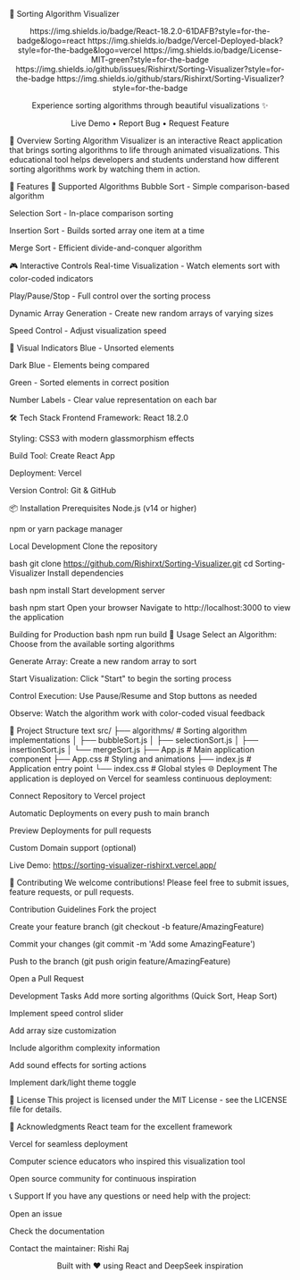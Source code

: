 🧠 Sorting Algorithm Visualizer
<div align="center">
https://img.shields.io/badge/React-18.2.0-61DAFB?style=for-the-badge&logo=react
https://img.shields.io/badge/Vercel-Deployed-black?style=for-the-badge&logo=vercel
https://img.shields.io/badge/License-MIT-green?style=for-the-badge
https://img.shields.io/github/issues/Rishirxt/Sorting-Visualizer?style=for-the-badge
https://img.shields.io/github/stars/Rishirxt/Sorting-Visualizer?style=for-the-badge

Experience sorting algorithms through beautiful visualizations ✨

Live Demo • Report Bug • Request Feature

</div>
📖 Overview
Sorting Algorithm Visualizer is an interactive React application that brings sorting algorithms to life through animated visualizations. This educational tool helps developers and students understand how different sorting algorithms work by watching them in action.

🚀 Features
🔢 Supported Algorithms
Bubble Sort - Simple comparison-based algorithm

Selection Sort - In-place comparison sorting

Insertion Sort - Builds sorted array one item at a time

Merge Sort - Efficient divide-and-conquer algorithm

🎮 Interactive Controls
Real-time Visualization - Watch elements sort with color-coded indicators

Play/Pause/Stop - Full control over the sorting process

Dynamic Array Generation - Create new random arrays of varying sizes

Speed Control - Adjust visualization speed

🎨 Visual Indicators
Blue - Unsorted elements

Dark Blue - Elements being compared

Green - Sorted elements in correct position

Number Labels - Clear value representation on each bar

🛠️ Tech Stack
Frontend Framework: React 18.2.0

Styling: CSS3 with modern glassmorphism effects

Build Tool: Create React App

Deployment: Vercel

Version Control: Git & GitHub

📦 Installation
Prerequisites
Node.js (v14 or higher)

npm or yarn package manager

Local Development
Clone the repository

bash
git clone https://github.com/Rishirxt/Sorting-Visualizer.git
cd Sorting-Visualizer
Install dependencies

bash
npm install
Start development server

bash
npm start
Open your browser
Navigate to http://localhost:3000 to view the application

Building for Production
bash
npm run build
🎯 Usage
Select an Algorithm: Choose from the available sorting algorithms

Generate Array: Create a new random array to sort

Start Visualization: Click "Start" to begin the sorting process

Control Execution: Use Pause/Resume and Stop buttons as needed

Observe: Watch the algorithm work with color-coded visual feedback

📁 Project Structure
text
src/
├── algorithms/           # Sorting algorithm implementations
│   ├── bubbleSort.js
│   ├── selectionSort.js
│   ├── insertionSort.js
│   └── mergeSort.js
├── App.js               # Main application component
├── App.css              # Styling and animations
├── index.js             # Application entry point
└── index.css            # Global styles
🌐 Deployment
The application is deployed on Vercel for seamless continuous deployment:

Connect Repository to Vercel project

Automatic Deployments on every push to main branch

Preview Deployments for pull requests

Custom Domain support (optional)

Live Demo: https://sorting-visualizer-rishirxt.vercel.app/

🤝 Contributing
We welcome contributions! Please feel free to submit issues, feature requests, or pull requests.

Contribution Guidelines
Fork the project

Create your feature branch (git checkout -b feature/AmazingFeature)

Commit your changes (git commit -m 'Add some AmazingFeature')

Push to the branch (git push origin feature/AmazingFeature)

Open a Pull Request

Development Tasks
Add more sorting algorithms (Quick Sort, Heap Sort)

Implement speed control slider

Add array size customization

Include algorithm complexity information

Add sound effects for sorting actions

Implement dark/light theme toggle

📝 License
This project is licensed under the MIT License - see the LICENSE file for details.

🙏 Acknowledgments
React team for the excellent framework

Vercel for seamless deployment

Computer science educators who inspired this visualization tool

Open source community for continuous inspiration

📞 Support
If you have any questions or need help with the project:

Open an issue

Check the documentation

Contact the maintainer: Rishi Raj

<div align="center">
Built with ❤️ using React and DeepSeek inspiration

</div>
